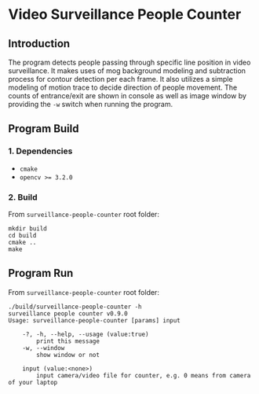 # Video Surveillance People Counter

## Introduction
The program detects people passing through specific line position in video surveillance. 
It makes uses of mog background modeling and subtraction process for contour detection per each frame. 
It also utilizes a simple modeling of motion trace to decide direction of people movement. The counts of entrance/exit 
are shown in console as well as image window by providing the `-w` switch when running the program. 


## Program Build

### 1. Dependencies
* `cmake`
* `opencv >= 3.2.0`
    
### 2. Build
From `surveillance-people-counter` root folder:
```
mkdir build
cd build
cmake ..
make
```

## Program Run
From `surveillance-people-counter` root folder:
```
./build/surveillance-people-counter -h
surveillance people counter v0.9.0
Usage: surveillance-people-counter [params] input 

	-?, -h, --help, --usage (value:true)
		print this message
	-w, --window
		show window or not

	input (value:<none>)
		input camera/video file for counter, e.g. 0 means from camera of your laptop
```
